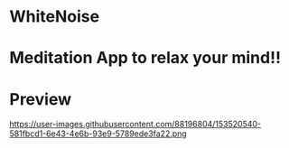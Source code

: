 # WhiteNoise
# Meditation App to relax your mind!!
# Preview
https://user-images.githubusercontent.com/88196804/153520540-581fbcd1-6e43-4e6b-93e9-5789ede3fa22.png

